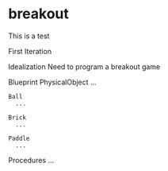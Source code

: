 # breakout

This is a test


First Iteration

  Idealization
    Need to program a breakout game
    

  Blueprint
    PhysicalObject
      ...

    Ball
      ...

    Brick
      ...
    
    Paddle
      ...
  
  Procedures
    ...
